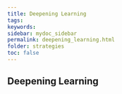 ```yaml
---
title: Deepening Learning
tags: 
keywords: 
sidebar: mydoc_sidebar
permalink: deepening_learning.html
folder: strategies
toc: false
---
```


## Deepening Learning


